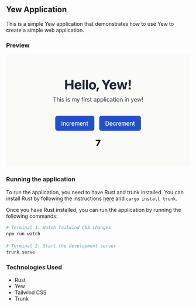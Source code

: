## Yew Application

This is a simple Yew application that demonstrates how to use Yew to create a simple web application.

### Preview
![Yew Counter App Preview](./assets/preview.png)

### Running the application

To run the application, you need to have Rust and trunk installed. You can install Rust by following the instructions [here](https://www.rust-lang.org/tools/install) and `cargo install trunk`.

Once you have Rust installed, you can run the application by running the following commands:

```bash
# Terminal 1: Watch Tailwind CSS changes
npm run watch

# Terminal 2: Start the development server
trunk serve
```

### Technologies Used
- Rust
- Yew
- Tailwind CSS
- Trunk
